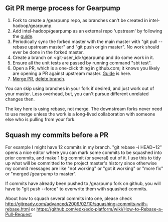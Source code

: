Git PR merge process for Gearpump
------------------------------------

1. Fork to create a <git-user-id>/gearpump repo, as branches can't be created in intel-hadoop/gearpump.
2. Add intel-hadoop/gearpump as an external repo 'upstream' by following the [guide](https://help.github.com/articles/configuring-a-remote-for-a-fork/).
3. Periodically sync the forked master with the main master with "git pull --rebase upstream master"
 and "git push origin master". No work should ever be done in the forked master.
4. Create a branch on <git-user_id>/gearpump and do some work in it.
5. Ensure all the unit tests are passed by running command "sbt test".
6. Open a PR, which is a one-click thing in github.com; it knows you likely are opening a PR against upstream master. [Guide](https://help.github.com/articles/creating-a-pull-request) is here.
7. [Merge PR](https://help.github.com/articles/merging-a-pull-request), [delete branch](https://help.github.com/articles/deleting-unused-branches).

You can skip using branches in your fork if desired, and just work out
of your master. Less overhead, but, you can't pursue different
unrelated changes then.

The key here is using rebase, not merge. The downstream forks never
need to use merge unless the work is a long-lived collaboration with
someone else who is pulling from your fork.

Squash my commits before a PR
------------------------------

For example I might have 12 commits in my branch. "git rebase -i
HEAD~12" opens a nice editor where you can mark some commits to be
squashed into prior commits, and make 1 big commit (or several) out of
it. I use this to tidy up what will be committed to the project
master's history since otherwise my commit messages are like "not
working" or "got it working" or "more fix" or "merged <git-user-id>/gearpump to master".

If commits have already been pushed to <git-user-id>/gearpump fork on github, you will have to
"git push --force" to overwrite them with squashed commits.

About how to squash several commits into one, please check http://gitready.com/advanced/2009/02/10/squashing-commits-with-rebase.html 
or https://github.com/edx/edx-platform/wiki/How-to-Rebase-a-Pull-Request
